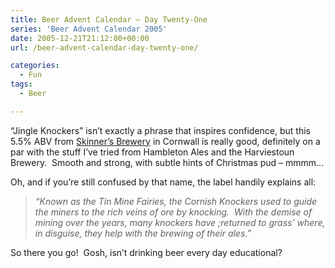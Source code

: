 ```yaml
---
title: Beer Advent Calendar – Day Twenty-One
series: 'Beer Advent Calendar 2005'
date: 2005-12-21T21:12:00+00:00
url: /beer-advent-calendar-day-twenty-one/

categories:
  - Fun
tags:
  - Beer

---
```

“Jingle Knockers” isn’t exactly a phrase that inspires confidence, but this 5.5% ABV from [Skinner’s Brewery][1] in Cornwall is really good, definitely on a par with the stuff I’ve tried from Hambleton Ales and the Harviestoun Brewery.  Smooth and strong, with subtle hints of Christmas pud – mmmm&#8230;

Oh, and if you’re still confused by that name, the label handily explains all:

> _“Known as the Tin Mine Fairies, the Cornish Knockers used to guide the miners to the rich veins of ore by knocking.  With the demise of mining over the years, many knockers have ;returned to grass’ where, in disguise, they help with the brewing of their ales.”_

So there you go!  Gosh, isn’t drinking beer every day educational?

 [1]: http://www.skinnersbrewery.com/
